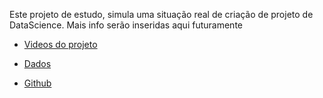 Este projeto de estudo, simula uma situação real de criação de projeto de DataScience. Mais info serão inseridas aqui futuramente

* [Videos do projeto](https://www.youtube.com/watch?v=6CoM665ZoKA)

* [Dados](https://www.kaggle.com/olistbr/brazilian-ecommerce)

* [Github](https://github.com/TeoCalvo/olistlib)
